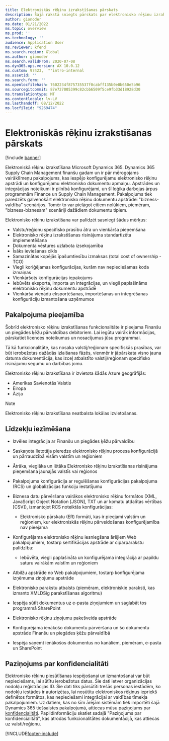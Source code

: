 ```yaml
---
title: Elektroniskās rēķinu izrakstīšanas pārskats
description: Šajā rakstā sniegts pārskats par elektronisko rēķinu izrakstīšanu Microsoft Dynamics 365 Finanses un Dynamics 365 Supply Chain Management.
author: gionoder
ms.date: 01/21/2022
ms.topic: overview
ms.prod: ''
ms.technology: ''
audience: Application User
ms.reviewer: kfend
ms.search.region: Global
ms.author: gionoder
ms.search.validFrom: 2020-07-08
ms.dyn365.ops.version: AX 10.0.12
ms.custom: 97423,  ""intro-internal
ms.assetid: ''
ms.search.form: ''
ms.openlocfilehash: 7602234f875735537f0cabff135b0e0b650e5b96
ms.sourcegitcommit: 87e727005399c82cbb6509f5ce9fb33d18928d30
ms.translationtype: MT
ms.contentlocale: lv-LV
ms.lasthandoff: 08/12/2022
ms.locfileid: "9269474"
---
```

# <a name="electronic-invoicing-overview"></a>Elektroniskās rēķinu izrakstīšanas pārskats

[!include [banner](../includes/banner.md)]

Elektroniskā rēķinu izrakstīšana Microsoft Dynamics 365. Dynamics 365 Supply Chain Management finanšu gadam un ir pār mērogojams vairāklīmeņu pakalpojums, kas iespējo konfigurējamu elektronisko rēķinu apstrādi un konfigurējamu elektronisko dokumentu apmaiņu. Apstrādes un integrācijas noteikumi ir pilnībā konfigurējami, un šī loģika darbojas ārpus programmām Finance un Supply Chain Management. Pakalpojums tiek paredzēts galvenokārt elektronisko rēķinu dokumentu apstrādei "bizness-valdība" scenārijos. Tomēr to var pielāgot citiem nolūkiem, piemēram, "bizness-biznesam" scenāriji dažādiem dokumentu tipiem.

Elektronisko rēķinu izrakstīšana var palīdzēt sasniegt šādus mērķus:

- Valstu/reģionu specifisko prasību ātra un vienkārša pieņemšana
- Elektronisko rēķinu izrakstīšanas risinājuma standartizēta implementēšana
- Dokumenta vēstures uzlabota izsekojamība
- Īsāks ieviešanas cikls
- Samazinātas kopējās īpašumtiesību izmaksas (total cost of ownership - TCO)
- Viegli koriģējamas konfigurācijas, kurām nav nepieciešamas koda izmaiņas
- Vienkāršots konfigurācijas iepakojums
- Iebūvēts eksporta, importa un integrācijas, un viegli paplašināms elektronisko rēķinu dokumentu apstrādē
- Vienkārša vienādu eksportēšanas, importēšanas un integrēšanas konfigurāciju izmantošana uzņēmumos

## <a name="service-availability"></a>Pakalpojuma pieejamība

Šobrīd elektronisko rēķinu izrakstīšanas funkcionalitāte ir pieejama Finanšu un piegādes ķēžu pārvaldības debitoriem. Lai iegūtu vairāk informācijas, pārskatiet licences noteikumus un nosacījumus jūsu programmai.

Tā kā funkcionalitāte, kas nosaka valstij/reģionam specifiskās prasības, var būt ierobežotas dažādās izlaišanas fāzēs, vienmēr ir jāpārskata visno jauna datuma dokumentācija, kas izceļ atbalstīto valstij/reģionam specifisko risinājumu segumu un darbības jomu.

Elektronisko rēķinu izrakstīšana ir izvietota šādās Azure ģeogrāfijās:

- Amerikas Savienotās Valstis
- Eiropa
- Āzija

> [!NOTE]
> Elektronisko rēķinu izrakstīšana neatbalsta lokālas izvietošanas.

## <a name="feature-highlights"></a>Līdzekļu iezīmēšana

- Izvēles integrācija ar Finanšu un piegādes ķēžu pārvaldību
- Saskaņota lietotāja pieredze elektronisko rēķinu procesa konfigurācijā un pārraudzībā visām valstīm un reģioniem
- Ātrāka, vieglāka un lētāka Elektronisko rēķinu izrakstīšanas risinājuma pieņemšana jaunajās valstīs vai reģionos
- Pakalpojuma konfigurācija ar regulēšanas konfigurācijas pakalpojuma (RCS) un globalizācijas funkciju iestatījumu
- Biznesa datu pārvēršana vairākos elektronisko rēķinu formātos (XML, JavaScript Object Notation \[JSON\], TXT un ar komatu atdalītas vērtības \[CSV\]), izmantojot RCS noteiktās konfigurācijas:

    - Elektronisko pārskatu (ER) formāti, kas ir pieejami valstīm un reģioniem, kur elektroniskās rēķinu pārveidošanas konfigurējamība nav pieejama

- Konfigurējama elektronisko rēķinu iesniegšana ārējiem Web pakalpojumiem, tostarp sertifikācijas apstrāde ar ciparparakstu palīdzību:

    - Iebūvēta, viegli paplašināta un konfigurējama integrācija ar papildu saturu vairākām valstīm un reģioniem

- Atbilžu apstrāde no Web pakalpojumiem, tostarp konfigurējama izņēmuma ziņojumu apstrāde
- Elektronisko parakstu atbalsts (piemēram, elektroniskie paraksti, kas izmanto XMLDSig parakstīšanas algoritmu)
- Iespēja sūtīt dokumentus uz e-pasta ziņojumiem un saglabāt tos programmā SharePoint
- Elektronisko rēķinu ziņojumu pakešveida apstrāde
- Konfigurējama ienākošo dokumentu pārvēršana un šo dokumentu apstrāde Finanšu un piegādes ķēžu pārvaldībā
- Iespēja saņemt ienākošos dokumentus no kanāliem, piemēram, e-pasta un SharePoint

## <a name="privacy-notice"></a>Paziņojums par konfidencialitāti

Elektronisko rēķinu piesūtīšanas iespējošanai un izmantošanai var būt nepieciešams, lai sūtītu ierobežotus datus. Šie dati ietver organizācijas nodokļu reģistrācijas ID. Šie dati tiks pārsūtīti trešās personas iestādēm, ko nodokļu iestādes ir autorizētas, lai nosūtītu elektroniskos rēķinus iepriekš definētos formātos, kas nepieciešami integrācijai ar valdības tīmekļa pakalpojumiem. Uz datiem, kas no šīm ārējām sistēmām tiek importēti šajā Dynamics 365 tiešsaistes pakalpojumā, attiecas mūsu paziņojums par [konfidencialitāti](https://go.microsoft.com/fwlink/?LinkId=512132). Papildinformāciju skatiet sadaļā "Paziņojums par konfidencialitāti", kas atrodas funkcionalitātes dokumentācijā, kas attiecas uz valsti/reģionu.

[!INCLUDE[footer-include](../../includes/footer-banner.md)]
